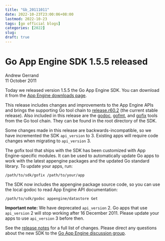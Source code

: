 ```yaml
---
title: "Gb_20111011"
date: 2022-10-23T23:00:06+08:00
lastmod: 2022-10-23
tags: [go official blogs]
categories: [2022]
slug: 
draft: true
---
```

# Go App Engine SDK 1.5.5 released

Andrew Gerrand  
11 October 2011

Today we released version 1.5.5 the Go App Engine SDK. You can download it from the [App Engine downloads page](http://code.google.com/appengine/downloads.html).

This release includes changes and improvements to the App Engine APIs and brings the supporting Go tool chain to [release.r60.2](https://go.dev/doc/devel/release.html#r60) (the current stable release). Also included in this release are the [godoc](https://go.dev/cmd/godoc/), [gofmt](https://go.dev/cmd/gofmt/), and [gofix](https://go.dev/cmd/gofix/) tools from the Go tool chain. They can be found in the root directory of the SDK.

Some changes made in this release are backwards-incompatible, so we have incremented the SDK `api_version` to 3. Existing apps will require code changes when migrating to `api_version` 3.

The gofix tool that ships with the SDK has been customized with App Engine-specific modules. It can be used to automatically update Go apps to work with the latest appengine packages and the updated Go standard library. To update your apps, run:

```
/path/to/sdk/gofix /path/to/your/app
```

The SDK now includes the appengine package source code, so you can use the local godoc to read App Engine API documentation:

```
/path/to/sdk/godoc appengine/datastore Get
```

**Important note:** We have deprecated `api_version` 2. Go apps that use `api_version` 2 will stop working after 16 December 2011. Please update your apps to use `api_version` 3 before then.

See the [release notes](http://code.google.com/p/googleappengine/wiki/SdkForGoReleaseNotes) for a full list of changes. Please direct any questions about the new SDK to the [Go App Engine discussion group](http://groups.google.com/group/google-appengine-go).
